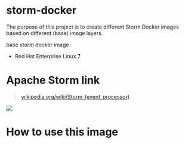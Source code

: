 # storm-docker
The purpose of this project is to create different Storm Docker images based on different (base) image layers.

base storm docker image

- Red Hat Enterprise Linux 7

# Apache Storm link

> [wikipedia.org/wiki/Storm_(event_processor)](https://en.wikipedia.org/wiki/Storm_(event_processor))

![](https://upload.wikimedia.org/wikipedia/commons/7/70/Storm_logo.png)

# How to use this image

